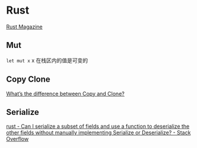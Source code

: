 # Rust

[Rust Magazine](https://rustmagazine.org/)

## Mut

`let mut x` x 在栈区内的值是可变的

## Copy Clone

[What’s the difference between Copy and Clone?](https://doc.rust-lang.org/core/marker/trait.Copy.html#whats-the-difference-between-copy-and-clone)

## Serialize

[rust - Can I serialize a subset of fields and use a function to deserialize the other fields without manually implementing Serialize or Deserialize? - Stack Overflow](https://stackoverflow.com/questions/68501125/can-i-serialize-a-subset-of-fields-and-use-a-function-to-deserialize-the-other-f)
